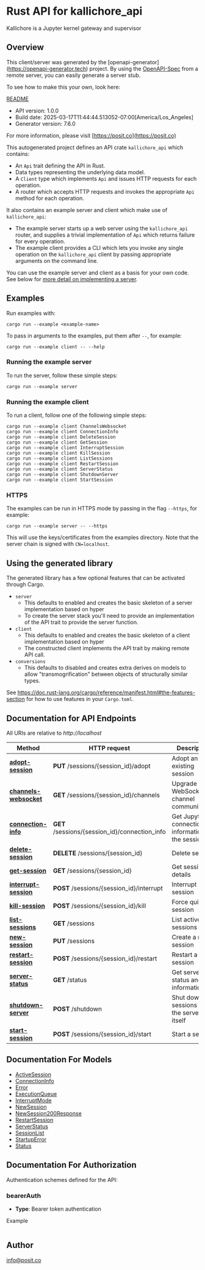 # Rust API for kallichore_api

Kallichore is a Jupyter kernel gateway and supervisor

## Overview

This client/server was generated by the [openapi-generator]
(https://openapi-generator.tech) project.  By using the
[OpenAPI-Spec](https://github.com/OAI/OpenAPI-Specification) from a remote
server, you can easily generate a server stub.

To see how to make this your own, look here:

[README]((https://openapi-generator.tech))

- API version: 1.0.0
- Build date: 2025-03-17T11:44:44.513052-07:00[America/Los_Angeles]
- Generator version: 7.6.0

For more information, please visit [https://posit.co](https://posit.co)

This autogenerated project defines an API crate `kallichore_api` which contains:
* An `Api` trait defining the API in Rust.
* Data types representing the underlying data model.
* A `Client` type which implements `Api` and issues HTTP requests for each operation.
* A router which accepts HTTP requests and invokes the appropriate `Api` method for each operation.

It also contains an example server and client which make use of `kallichore_api`:

* The example server starts up a web server using the `kallichore_api`
    router, and supplies a trivial implementation of `Api` which returns failure
    for every operation.
* The example client provides a CLI which lets you invoke
    any single operation on the `kallichore_api` client by passing appropriate
    arguments on the command line.

You can use the example server and client as a basis for your own code.
See below for [more detail on implementing a server](#writing-a-server).

## Examples

Run examples with:

```
cargo run --example <example-name>
```

To pass in arguments to the examples, put them after `--`, for example:

```
cargo run --example client -- --help
```

### Running the example server
To run the server, follow these simple steps:

```
cargo run --example server
```

### Running the example client
To run a client, follow one of the following simple steps:

```
cargo run --example client ChannelsWebsocket
cargo run --example client ConnectionInfo
cargo run --example client DeleteSession
cargo run --example client GetSession
cargo run --example client InterruptSession
cargo run --example client KillSession
cargo run --example client ListSessions
cargo run --example client RestartSession
cargo run --example client ServerStatus
cargo run --example client ShutdownServer
cargo run --example client StartSession
```

### HTTPS
The examples can be run in HTTPS mode by passing in the flag `--https`, for example:

```
cargo run --example server -- --https
```

This will use the keys/certificates from the examples directory. Note that the
server chain is signed with `CN=localhost`.

## Using the generated library

The generated library has a few optional features that can be activated through Cargo.

* `server`
    * This defaults to enabled and creates the basic skeleton of a server implementation based on hyper
    * To create the server stack you'll need to provide an implementation of the API trait to provide the server function.
* `client`
    * This defaults to enabled and creates the basic skeleton of a client implementation based on hyper
    * The constructed client implements the API trait by making remote API call.
* `conversions`
    * This defaults to disabled and creates extra derives on models to allow "transmogrification" between objects of structurally similar types.

See https://doc.rust-lang.org/cargo/reference/manifest.html#the-features-section for how to use features in your `Cargo.toml`.

## Documentation for API Endpoints

All URIs are relative to *http://localhost*

Method | HTTP request | Description
------------- | ------------- | -------------
[**adopt-session**](docs/default_api.md#adopt-session) | **PUT** /sessions/{session_id}/adopt | Adopt an existing session
[**channels-websocket**](docs/default_api.md#channels-websocket) | **GET** /sessions/{session_id}/channels | Upgrade to a WebSocket for channel communication
[**connection-info**](docs/default_api.md#connection-info) | **GET** /sessions/{session_id}/connection_info | Get Jupyter connection information for the session
[**delete-session**](docs/default_api.md#delete-session) | **DELETE** /sessions/{session_id} | Delete session
[**get-session**](docs/default_api.md#get-session) | **GET** /sessions/{session_id} | Get session details
[**interrupt-session**](docs/default_api.md#interrupt-session) | **POST** /sessions/{session_id}/interrupt | Interrupt session
[**kill-session**](docs/default_api.md#kill-session) | **POST** /sessions/{session_id}/kill | Force quit session
[**list-sessions**](docs/default_api.md#list-sessions) | **GET** /sessions | List active sessions
[**new-session**](docs/default_api.md#new-session) | **PUT** /sessions | Create a new session
[**restart-session**](docs/default_api.md#restart-session) | **POST** /sessions/{session_id}/restart | Restart a session
[**server-status**](docs/default_api.md#server-status) | **GET** /status | Get server status and information
[**shutdown-server**](docs/default_api.md#shutdown-server) | **POST** /shutdown | Shut down all sessions and the server itself
[**start-session**](docs/default_api.md#start-session) | **POST** /sessions/{session_id}/start | Start a session


## Documentation For Models

 - [ActiveSession](docs/ActiveSession.md)
 - [ConnectionInfo](docs/ConnectionInfo.md)
 - [Error](docs/Error.md)
 - [ExecutionQueue](docs/ExecutionQueue.md)
 - [InterruptMode](docs/InterruptMode.md)
 - [NewSession](docs/NewSession.md)
 - [NewSession200Response](docs/NewSession200Response.md)
 - [RestartSession](docs/RestartSession.md)
 - [ServerStatus](docs/ServerStatus.md)
 - [SessionList](docs/SessionList.md)
 - [StartupError](docs/StartupError.md)
 - [Status](docs/Status.md)


## Documentation For Authorization

Authentication schemes defined for the API:
### bearerAuth
- **Type**: Bearer token authentication

Example
```
```

## Author

info@posit.co

